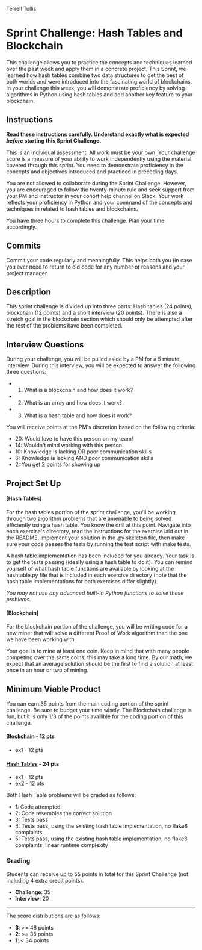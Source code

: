 Terrell Tullis
# Sprint Challenge: Hash Tables and Blockchain

This challenge allows you to practice the concepts and techniques learned over the past week and apply them in a concrete project. This Sprint, we learned how hash tables combine two data structures to get the best of both worlds and were introduced into the fascinating world of blockchains. In your challenge this week, you will demonstrate proficiency by solving algorithms in Python using hash tables and add another key feature to your blockchain.

## Instructions

**Read these instructions carefully. Understand exactly what is expected _before_ starting this Sprint Challenge.**

This is an individual assessment. All work must be your own. Your challenge score is a measure of your ability to work independently using the material covered through this sprint. You need to demonstrate proficiency in the concepts and objectives introduced and practiced in preceding days.

You are not allowed to collaborate during the Sprint Challenge. However, you are encouraged to follow the twenty-minute rule and seek support from your PM and Instructor in your cohort help channel on Slack. Your work reflects your proficiency in Python and your command of the concepts and techniques in related to hash tables and blockchains.

You have three hours to complete this challenge. Plan your time accordingly.

## Commits

Commit your code regularly and meaningfully. This helps both you (in case you ever need to return to old code for any number of reasons and your project manager.

## Description

This sprint challenge is divided up into three parts:  Hash tables (24 points), blockchain (12 points) and a short interview (20 points). There is also a stretch goal in the blockchain section which should only be attempted after the rest of the problems have been completed.

## Interview Questions

During your challenge, you will be pulled aside by a PM for a 5 minute interview. During this interview, you will be expected to answer the following three questions:

  * 1. What is a blockchain and how does it work?
  * 2. What is an array and how does it work?
  * 3. What is a hash table and how does it work?

You will receive points at the PM's discretion based on the following criteria:

  * 20: Would love to have this person on my team!
  * 14: Wouldn't mind working with this person.
  * 10: Knowledge is lacking OR poor communication skills
  *  6: Knowledge is lacking AND poor communication skills
  *  2: You get 2 points for showing up



## Project Set Up

#### [Hash Tables]

For the hash tables portion of the sprint challenge, you'll be working through two algorithm problems that are amenable to being solved efficiently using a hash table. You know the drill at this point. Navigate into each exercise's directory, read the instructions for the exercise laid out in the README, implement your solution in the .py skeleton file, then make sure your code passes the tests by running the test script with make tests.

A hash table implementation has been included for you already. Your task is to get the tests passing (ideally using a hash table to do it). You can remind yourself of what hash table functions are available by looking at the hashtable.py file that is included in each exercise directory (note that the hash table implementations for both exercises differ slightly).

*You may not use any advanced built-in Python functions to solve these problems.*

#### [Blockchain]

For the blockchain portion of the challenge, you will be writing code for a new miner that will solve a different Proof of Work algorithm than the one we have been working with.

Your goal is to mine at least one coin.  Keep in mind that with many people competing over the same coins, this may take a long time.  By our math, we expect that an average solution should be the first to find a solution at least once in an hour or two of mining.  

## Minimum Viable Product

You can earn 35 points from the main coding portion of the sprint challenge.  Be sure to budget your time wisely.  The Blockchain challenge is fun, but it is only 1/3 of the points availible for the coding portion of this challenge.  

#### [Blockchain](https://github.com/LambdaSchool/Sprint-Challenge--Hash-BC/tree/master/blockchain) - 12 pts
  * ex1 - 12 pts

#### [Hash Tables](https://github.com/LambdaSchool/Sprint-Challenge--Hash-BC/tree/master/hashtables) - 24 pts
  * ex1 - 12 pts
  * ex2 - 12 pts

Both Hash Table problems will be graded as follows:
  * 1: Code attempted
  * 2: Code resembles the correct solution
  * 3: Tests pass
  * 4: Tests pass, using the existing hash table implementation, no flake8 complaints
  * 5: Tests pass, using the existing hash table implementation, no flake8 complaints, linear runtime complexity


### Grading

Students can receive up to 55 points in total for this Sprint Challenge (not including 4 extra credit points). 

  * __Challenge__: 35
  * __Interview__: 20

--------

The score distributions are as follows:

  * __3__: >= 48 points
  * __2__: >= 35 points
  * __1__: < 34 points 
